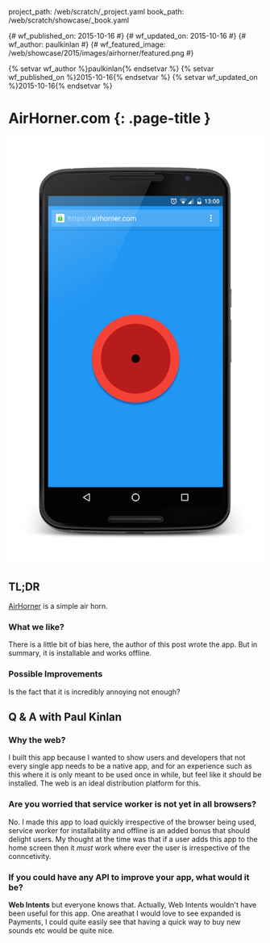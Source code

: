 project_path: /web/scratch/_project.yaml
book_path: /web/scratch/showcase/_book.yaml

{# wf_published_on: 2015-10-16 #}
{# wf_updated_on: 2015-10-16 #}
{# wf_author: paulkinlan #}
{# wf_featured_image: /web/showcase/2015/images/airhorner/featured.png #}


{% setvar wf_author %}paulkinlan{% endsetvar %}
{% setvar wf_published_on %}2015-10-16{% endsetvar %}
{% setvar wf_updated_on %}2015-10-16{% endsetvar %}

<link rel="stylesheet" type="text/css" href="/web/scratch/showcase/showcase.css">

# AirHorner.com {: .page-title }

<img src="images/airhorner/screenshot.png" class="attempt-right">

## TL;DR

[AirHorner](https://airhorner.com/) is a simple air horn.

### What we like?

There is a little bit of bias here, the author of this post wrote the app.  But in summary, it is installable and works offline.

### Possible Improvements

Is the fact that it is incredibly annoying not enough?

## Q & A with Paul Kinlan

### Why the web?

I built this app because I wanted to show users and developers that not
every single app needs to be a native app, and for an experience such as
this where it is only meant to be used once in while, but feel like it should
be installed. The web is an ideal distribution platform for this.

### Are you worried that service worker is not yet in all browsers?

No. I made this app to load quickly irrespective of the browser being used,
service worker for installability and offline is an added bonus that should
delight users. My thought at the time was that if a user adds this app to the
home screen then it *must* work where ever the user is irrespective of the
conncetivity.

### If you could have any API to improve your app, what would it be?

**Web Intents** but everyone knows that.  Actually, Web Intents wouldn't have
been useful for this app.  One areathat I would love to see expanded is
Payments, I could quite easily see that having a quick way to buy new sounds
etc would be quite nice.

